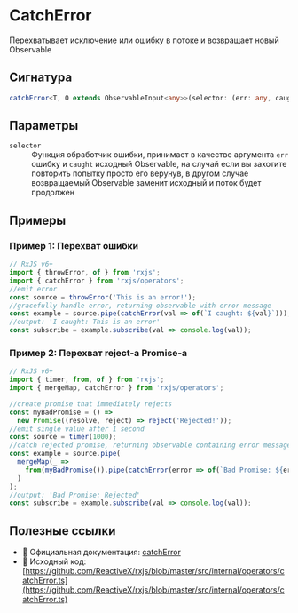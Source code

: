 # CatchError

Перехватывает исключение или ошибку в потоке и возвращает новый Observable

## Сигнатура

```typescript
catchError<T, O extends ObservableInput<any>>(selector: (err: any, caught: Observable<T>) => O): OperatorFunction<T, T | ObservedValueOf<O>>
```

## Параметры

<dl>
 <dt><code>selector</code></dt>
 <dd>Функция обработчик ошибки, принимает в качестве аргумента <code>err</code> ошибку и <code>caught</code> исходный Observable, на случай если вы захотите повторить попытку просто его верунув, в другом случае возвращаемый Observable заменит исходный и поток будет продолжен</dd>
</dl>

## Примеры

### Пример 1: Перехват ошибки

```typescript
// RxJS v6+
import { throwError, of } from 'rxjs';
import { catchError } from 'rxjs/operators';
//emit error
const source = throwError('This is an error!');
//gracefully handle error, returning observable with error message
const example = source.pipe(catchError(val => of(`I caught: ${val}`)));
//output: 'I caught: This is an error'
const subscribe = example.subscribe(val => console.log(val));
```

### Пример 2: Перехват reject-а Promise-а

```typescript
// RxJS v6+
import { timer, from, of } from 'rxjs';
import { mergeMap, catchError } from 'rxjs/operators';

//create promise that immediately rejects
const myBadPromise = () =>
  new Promise((resolve, reject) => reject('Rejected!'));
//emit single value after 1 second
const source = timer(1000);
//catch rejected promise, returning observable containing error message
const example = source.pipe(
  mergeMap(_ =>
    from(myBadPromise()).pipe(catchError(error => of(`Bad Promise: ${error}`)))
  )
);
//output: 'Bad Promise: Rejected'
const subscribe = example.subscribe(val => console.log(val));
```

## Полезные ссылки

- 📰 Официальная документация: [catchError](https://rxjs.dev/api/operators/catchError)
- 📁 Исходный код: [https://github.com/ReactiveX/rxjs/blob/master/src/internal/operators/catchError.ts](https://github.com/ReactiveX/rxjs/blob/master/src/internal/operators/catchError.ts)
